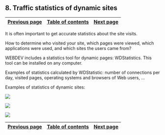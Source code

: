 
## 8. Traffic statistics of dynamic sites
			

| [Previous page](../Concepts_WB/1410087395.md) | [Table of contents](../Concepts_WB/1410087102.md) | [Next page](../Concepts_WB/1410087402.md) |
| --- | --- | --- |



<a name="NOTE1"></a>
<a name="NOTE1_1"></a>
It is often important to get accurate statistics about the site visits.

How to determine who visited your site, which pages were viewed, which applications were used, and which sites the users came from?

WEBDEV includes a statistics tool for dynamic pages: WDStatistics. This tool can be installed on any computer.

Examples of statistics calculated by WDStatistic: number of connections per day, visited pages, operating systems and browsers of Web users, ...

Examples of statistics of dynamic sites:


![](https://doc.pcsoft.fr/en-US/images/image.awp?langid=3&name=P8_WDStatistique%20-%20HC%20N%B0001.gif&type=thumb)



![](https://doc.pcsoft.fr/en-US/images/image.awp?langid=3&name=P8_WDStatistique%20-%20HC%20N%B0002.gif&type=thumb)



![](https://doc.pcsoft.fr/en-US/images/image.awp?langid=3&name=P8_WDStatistique%20-%20HC%20N%B0003.gif&type=thumb)


| [Previous page](../Concepts_WB/1410087395.md) | [Table of contents](../Concepts_WB/1410087102.md) | [Next page](../Concepts_WB/1410087402.md) |
| --- | --- | --- |




